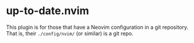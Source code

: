 # up-to-date.nvim

This plugin is for those that have a Neovim configuration in a git repository. That is, their `./config/nvim/` (or similar) is a git repo.
